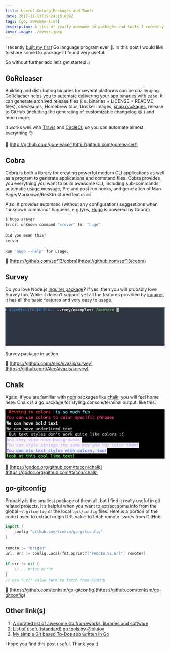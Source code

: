 ```yaml
---
title: Useful Golang Packages and Tools
date: 2017-12-13T19:24:18.000Z
tags: [go, awesome-list]
description: A list of really awesome Go packages and tools I recently discovered
cover_image: ./cover.jpeg
---
```


I recently [built my first](https://dev.to/ahmedtaj/local-to-dos-for-developers-5l2) Go language program ever 🙌. In this post I would like to share some Go packages I found very useful.

So without further ado let’s get started :)

## GoReleaser

Building and distributing binaries for several platforms can be challenging. GoRelaeser helps you to automate delivering your app binaries with ease. It can generate archived release files (i.e. binaries + LICENSE + README files), checksums, Homebrew taps, Docker images, [snap packages](http://snapcraft.io), release to GitHub (including the generating of customizable changelog 😃 ) and much more.

It works well with [Travis](http://travis-ci.org) and [CircleCI](https://circleci.com), so you can automate almost everything 👌

🔗 [http://github.com/goreleaser](http://github.com/goreleaser/)

## Cobra

Cobra is both a library for creating powerful modern CLI applications as well as a program to generate applications and command files. Cobra provides you everything you want to build awesome CLI, including sub-commands, automatic usage message, Pre and post run hooks, and generation of Man Page/Markdown/ResStructuredText docs.

Also, it provides automatic (without any configuration) suggestions when “unknown command” happens, e.g (yes, [Hugo](https://gohugo.io/) is powered by Cobra):

```bash
$ hugo srever
Error: unknown command "srever" for "hugo"

Did you mean this?
server

Run 'hugo --help' for usage.
```

🔗 [https://github.com/spf13/cobra](https://github.com/spf13/cobra)

## Survey

Do you love Node.js [inquirer package](https://www.npmjs.com/package/inquirer)? if yes, then you will probably love Survey too. While it doesn’t support yet all the features provided by [inquirer](https://www.npmjs.com/package/inquirer), it has all the basic features and very easy to usage.

![](./survey-demo.gif)<figcaption>Survey package in action</figcaption>

🔗 [https://github.com/AlecAivazis/survey](https://github.com/AlecAivazis/survey)

## Chalk

Again, if you are familiar with [npm](http://npmjs.org) packages like [chalk](https://www.npmjs.com/package/chalk), you will feel home here. Chalk is a go package for styling console/terminal output. like this:

![](./chalk.png)

🔗 [https://godoc.org/github.com/ttacon/chalk](https://godoc.org/github.com/ttacon/chalk)

## go-gitconfig

Probably is the smallest package of them all, but I find it really useful in git-related projects. It’s helpful when you want to extract some info from the global `~/.gitconfig` or the local `.git/config` files. Here is a portion of the code I used to extract origin URL value to fetch remote issues from GitHub:

```go
import (
    config "github.com/tcnksm/go-gitconfig"
)

remote := "origin"
url, err := config.Local(fmt.Sprintf("remote.%s.url", remote))

if err != nil {
    // .. print error
}
// use "url" value here to fetch from GitHub
```

🔗 [https://github.com/tcnksm/go-gitconfig](https://github.com/tcnksm/go-gitconfig)

## Other link(s)

1. [A curated list of awesome Go frameworks, libraries and software](https://github.com/avelino/awesome-go)
2. [List of useful(standard) go tools by @plutov](http://pliutau.com/go-tools-are-awesome/)
3. [My simple Git based To-Dos app written in Go](https://git.io/todos)

I hope you find this post useful. Thank you ;)
